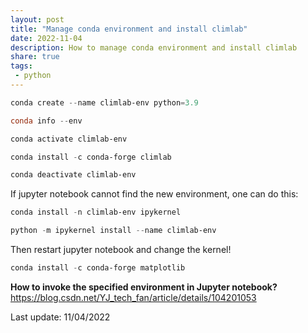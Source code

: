 ```yaml
---
layout: post
title: "Manage conda environment and install climlab"
date: 2022-11-04
description: How to manage conda environment and install climlab
share: true
tags:
 - python
---
```


```powershell
conda create --name climlab-env python=3.9

conda info --env

conda activate climlab-env

conda install -c conda-forge climlab

conda deactivate climlab-env
```

If jupyter notebook cannot find the new environment, one can do this:

```powershell
conda install -n climlab-env ipykernel

python -m ipykernel install --name climlab-env
```

Then restart jupyter notebook and change the kernel!

```powershell
conda install -c conda-forge matplotlib
```

**How to invoke the specified environment in Jupyter notebook?**
<https://blog.csdn.net/YJ_tech_fan/article/details/104201053>

Last update: 11/04/2022